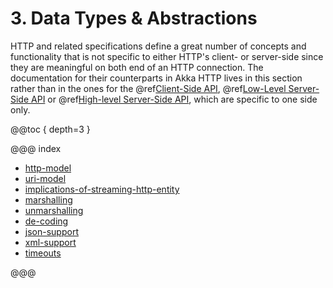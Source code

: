 # 3. Data Types & Abstractions

HTTP and related specifications define a great number of concepts and functionality that is not specific to either
HTTP's client- or server-side since they are meaningful on both end of an HTTP connection.
The documentation for their counterparts in Akka HTTP lives in this section rather than in the ones for the
@ref[Client-Side API](../client-side/index.md#http-client-side), @ref[Low-Level Server-Side API](../low-level-server-side-api.md#http-low-level-server-side-api) or @ref[High-level Server-Side API](../routing-dsl/index.md#http-high-level-server-side-api),
which are specific to one side only.

@@toc { depth=3 }

@@@ index

* [http-model](http-model.md)
* [uri-model](uri-model.md)
* [implications-of-streaming-http-entity](../implications-of-streaming-http-entity.md)
* [marshalling](marshalling.md)
* [unmarshalling](unmarshalling.md)
* [de-coding](de-coding.md)
* [json-support](json-support.md)
* [xml-support](xml-support.md)
* [timeouts](timeouts.md)

@@@
